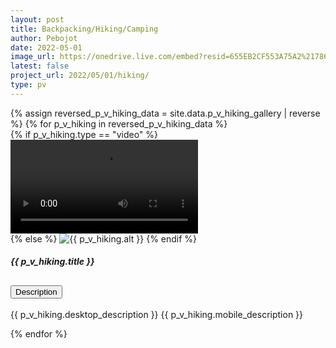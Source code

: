 ```yaml
---
layout: post
title: Backpacking/Hiking/Camping
author: Pebojot
date: 2022-05-01
image_url: https://onedrive.live.com/embed?resid=655EB2CF553A75A2%217861&authkey=%21AHXT-pJfSAFMIr0
latest: false
project_url: 2022/05/01/hiking/
type: pv
---
```


<div class="container p-0">
  <div class="row p-0">
    {% assign reversed_p_v_hiking_data = site.data.p_v_hiking_gallery | reverse %}
    {% for p_v_hiking in reversed_p_v_hiking_data %}
    <div class="col-md-4 mt-3 col-lg-3 p-0">
      <div class="card">
        {% if p_v_hiking.type == "video" %}
        <div class="embed-responsive embed-responsive-16by9">
          <video class="embed-responsive-item w-100" controls>
            <source src="{{ p_v_hiking.src }}" type="video/mp4">
            Your browser does not support the video tag.
          </video>
        </div>
        {% else %}
        <img src="{{ p_v_hiking.src }}" class="card-img-top" alt="{{ p_v_hiking.alt }}">
        {% endif %}
        <span class="mobile__size">
          <div class="card-body">
            <h5 class="card-title fw-lighter">{{ p_v_hiking.title }}</h5>
            <div class="accordion" id="accordionExample{{ forloop.index }}">
              <div class="accordion-item">
                <h2 class="accordion-header" id="heading{{ forloop.index }}">
                  <button class="accordion-button block" type="button" data-bs-toggle="collapse"
                    data-bs-target="#collapse{{ forloop.index }}" aria-expanded="false"
                    aria-controls="collapse{{ forloop.index }}">
                    Description
                  </button>
                </h2>
                <div id="collapse{{ forloop.index }}" class="accordion-collapse collapse block"
                  aria-labelledby="heading{{ forloop.index }}" data-bs-parent="#accordionExample{{ forloop.index }}">
                  <div class="accordion-body">
                    <p class="card-text fw-lighter">
                      <span class="desktop__size">{{ p_v_hiking.desktop_description }}</span>
                      <span class="mobile__size">{{ p_v_hiking.mobile_description }}</span>
                    </p>
                  </div>
                </div>
              </div>
            </div>
          </div>
        </span>
      </div>
    </div>
    {% endfor %}
  </div>
</div>